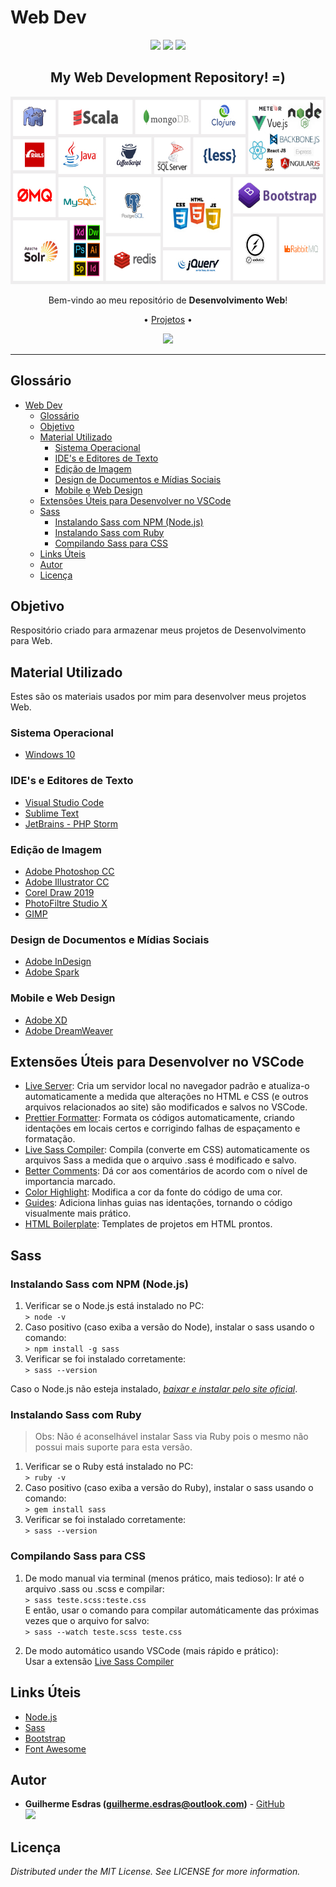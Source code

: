 <!-- Título do Respositório -->
# Web Dev
<!-- -->

<!-- Badges -->
<p align="center">
    <img src="https://img.shields.io/github/languages/count/GuilhermeEsdras/Web-Dev.svg?color=D80E9B">
    <img src="https://img.shields.io/github/languages/top/GuilhermeEsdras/Web-Dev.svg?color=FFD611&label=JavaScript&logo=JavaScript">
    <img src="https://img.shields.io/github/license/GuilhermeEsdras/Web-Dev.svg">
</p>
<!-- -->

<!-- Subtítulo -->
<h2 align="center">My Web Development Repository! =)</h2>
<!-- -->

<!-- Logo -->
<p align="center">
    <img src="Images\Web Design Technologies.png" alt="Web Technologies" height="300">
</p>
<!-- -->

<!-- Msg de boas vindas -->
<p align="center">
    Bem-vindo ao meu repositório de <strong>Desenvolvimento Web</strong>!
</p>

<!-- Links -->
<p align="center">
    • <a href="Projetos">Projetos</a> • 
</p>
<!-- -->

<!-- Code Example-->
<p align="center">
    <img src="https://www.thoughtco.com/thmb/mvmMSSC5cnBtqNmQ_hfFSTD7yew=/768x0/filters:no_upscale():max_bytes(150000):strip_icc()/css-code-in-text-editor--web-page-internet-technology-862672426-5c8455ddc9e77c0001a67650.jpg" width="400">
</p>
<!-- -->

---

<!-- Table of Contents -->
## Glossário
- [Web Dev](#web-dev)
  - [Glossário](#gloss%c3%a1rio)
  - [Objetivo](#objetivo)
  - [Material Utilizado](#material-utilizado)
    - [Sistema Operacional](#sistema-operacional)
    - [IDE's e Editores de Texto](#ides-e-editores-de-texto)
    - [Edição de Imagem](#edi%c3%a7%c3%a3o-de-imagem)
    - [Design de Documentos e Mídias Sociais](#design-de-documentos-e-m%c3%addias-sociais)
    - [Mobile e Web Design](#mobile-e-web-design)
  - [Extensões Úteis para Desenvolver no VSCode](#extens%c3%b5es-%c3%9ateis-para-desenvolver-no-vscode)
  - [Sass](#sass)
    - [Instalando Sass com NPM (Node.js)](#instalando-sass-com-npm-nodejs)
    - [Instalando Sass com Ruby](#instalando-sass-com-ruby)
    - [Compilando Sass para CSS](#compilando-sass-para-css)
  - [Links Úteis](#links-%c3%9ateis)
  - [Autor](#autor)
  - [Licença](#licen%c3%a7a)
<!-- -->

<!-- Objetivo -->
## Objetivo
Respositório criado para armazenar meus projetos de Desenvolvimento para Web.
<!-- -->

<!-- Material Utilizado -->
## Material Utilizado
Estes são os materiais usados por mim para desenvolver meus projetos Web.
### Sistema Operacional
- [Windows 10](https://www.microsoft.com/pt-br/windows/)
### IDE's e Editores de Texto
- [Visual Studio Code](https://code.visualstudio.com/)
- [Sublime Text](https://www.sublimetext.com/)
- [JetBrains - PHP Storm](https://www.jetbrains.com/phpstorm/)
### Edição de Imagem
- [Adobe Photoshop CC](https://www.adobe.com/br/products/photoshop.html)
- [Adobe Illustrator CC](https://www.adobe.com/br/products/illustrator.html)
- [Corel Draw 2019](https://www.coreldraw.com/br/)
- [PhotoFiltre Studio X](https://photofiltre-studio.br.uptodown.com/windows)
- [GIMP](https://www.gimp.org/)
### Design de Documentos e Mídias Sociais
- [Adobe InDesign ](https://www.adobe.com/br/products/indesign.html)
- [Adobe Spark](https://www.adobe.com/br/products/spark.html)
### Mobile e Web Design
- [Adobe XD](https://www.adobe.com/br/products/xd.html)
- [Adobe DreamWeaver](https://www.adobe.com/br/products/dreamweaver.html)
<!-- -->

<!-- Extensões -->
## Extensões Úteis para Desenvolver no VSCode

- [Live Server](https://marketplace.visualstudio.com/items?itemName=ritwickdey.LiveServer): Cria um servidor local no navegador padrão e atualiza-o automaticamente a medida que alterações no HTML e CSS (e outros arquivos relacionados ao site) são modificados e salvos no VSCode.
- [Prettier Formatter](https://marketplace.visualstudio.com/items?itemName=esbenp.prettier-vscode): Formata os códigos automaticamente, criando identações em locais certos e corrigindo falhas de espaçamento e formatação.
- [Live Sass Compiler](https://marketplace.visualstudio.com/items?itemName=ritwickdey.live-sass): Compila (converte em CSS) automaticamente os arquivos Sass a medida que o arquivo .sass é modificado e salvo.
- [Better Comments](https://marketplace.visualstudio.com/items?itemName=aaron-bond.better-comments): Dá cor aos comentários de acordo com o nível de importancia marcado.
- [Color Highlight](https://marketplace.visualstudio.com/items?itemName=naumovs.color-highlight): Modifica a cor da fonte do código de uma cor.
- [Guides](https://marketplace.visualstudio.com/items?itemName=spywhere.guides): Adiciona linhas guias nas identações, tornando o código visualmente mais prático.
- [HTML Boilerplate](https://marketplace.visualstudio.com/items?itemName=sidthesloth.html5-boilerplate): Templates de projetos em HTML prontos.
<!-- -->

<!-- -->
## Sass
### Instalando Sass com NPM (Node.js)
1. Verificar se o Node.js está instalado no PC: <br/>
   `> node -v`
2. Caso positivo (caso exiba a versão do Node), instalar o sass usando o comando: <br/>
   `> npm install -g sass`
3. Verificar se foi instalado corretamente: <br/>
   `> sass --version`

Caso o Node.js não esteja instalado, [*baixar e instalar pelo site oficial*](https://nodejs.org/en/download/).

### Instalando Sass com Ruby
> Obs: Não é aconselhável instalar Sass via Ruby pois o mesmo não possui mais suporte para esta versão.
1. Verificar se o Ruby está instalado no PC: <br/>
   `> ruby -v`
2. Caso positivo (caso exiba a versão do Ruby), instalar o sass usando o comando: <br/>
   `> gem install sass`
3. Verificar se foi instalado corretamente: <br/>
   `> sass --version`


### Compilando Sass para CSS
1. De modo manual via terminal (menos prático, mais tedioso): Ir até o arquivo .sass ou .scss e compilar: <br/>
   `> sass teste.scss:teste.css` <br/>
   E então, usar o comando para compilar automáticamente das próximas vezes que o arquivo for salvo: <br/>
   `> sass --watch teste.scss teste.css`

2. De modo automático usando VSCode (mais rápido e prático): <br/>
   Usar a extensão [Live Sass Compiler](https://marketplace.visualstudio.com/items?itemName=ritwickdey.live-sass)


<!-- Links Úteis -->
## Links Úteis
- [Node.js](https://nodejs.org/en/download/)
- [Sass](https://sass-lang.com/)
- [Bootstrap](https://getbootstrap.com/)
- [Font Awesome](https://fontawesome.com/)

<!-- Autor/Contato -->
## Autor
* **Guilherme Esdras (guilherme.esdras@outlook.com)** - [GitHub](https://github.com/GuilhermeEsdras) <br/>
  <img src="https://img.shields.io/github/followers/GuilhermeEsdras.svg?label=Segue%20%3A3&style=social">
<!-- -->

<!-- Licença -->
## Licença
*Distributed under the MIT License. See LICENSE for more information.*